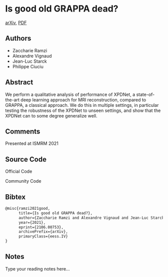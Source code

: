 
# Is good old GRAPPA dead?

[arXiv](https://arxiv.org/abs/2106.0753), [PDF](https://arxiv.org/pdf/2106.0753.pdf)

## Authors

- Zaccharie Ramzi
- Alexandre Vignaud
- Jean-Luc Starck
- Philippe Ciuciu

## Abstract

We perform a qualitative analysis of performance of XPDNet, a state-of-the-art deep learning approach for MRI reconstruction, compared to GRAPPA, a classical approach. We do this in multiple settings, in particular testing the robustness of the XPDNet to unseen settings, and show that the XPDNet can to some degree generalize well.

## Comments

Presented at ISMRM 2021

## Source Code

Official Code



Community Code



## Bibtex

```tex
@misc{ramzi2021good,
      title={Is good old GRAPPA dead?}, 
      author={Zaccharie Ramzi and Alexandre Vignaud and Jean-Luc Starck and Philippe Ciuciu},
      year={2021},
      eprint={2106.00753},
      archivePrefix={arXiv},
      primaryClass={eess.IV}
}
```

## Notes

Type your reading notes here...

